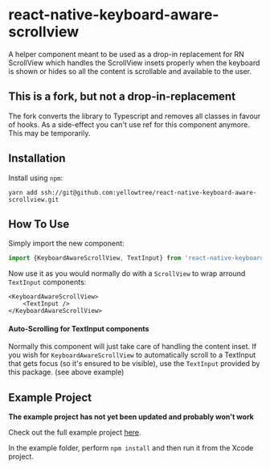 # react-native-keyboard-aware-scrollview
A helper component meant to be used as a drop-in replacement for RN ScrollView which handles the ScrollView insets properly when the keyboard is shown or hides so all the content is scrollable and available to the user.

## This is a fork, but not a drop-in-replacement
The fork converts the library to Typescript and removes all classes in favour of hooks. As a side-effect you can't use ref for this component anymore. This may be temporarily.

## Installation

Install using `npm`:
```
yarn add ssh://git@github.com:yellowtree/react-native-keyboard-aware-scrollview.git
```

## How To Use
Simply import the new component:

```ts
import {KeyboardAwareScrollView, TextInput} from 'react-native-keyboard-aware-scrollview'
```

Now use it as you would normally do with a `ScrollView` to wrap arround `TextInput` components:

```tsx
<KeyboardAwareScrollView>
    <TextInput />
</KeyboardAwareScrollView>
```

#### Auto-Scrolling for TextInput components

Normally this component will just take care of handling the content inset. If you wish for `KeyboardAwareScrollView` to automatically scroll to a TextInput that gets focus (so it's ensured to be visible), use the `TextInput` provided by
this package. (see above example)

## Example Project

**The example project has not yet been updated and probably won't work**

Check out the full example project [here](https://github.com/wix/react-native-keyboard-aware-scrollview/tree/master/example).

In the example folder, perform `npm install` and then run it from the Xcode project.
